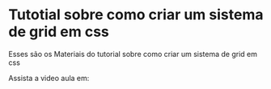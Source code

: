 # Tutotial sobre como criar um sistema de grid em css
Esses são os Materiais do tutorial sobre como criar um sistema de grid em css

Assista a video aula em: 
